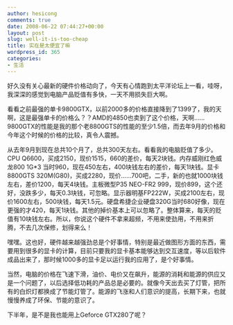 ```yaml
---
author: hesicong
comments: true
date: 2008-06-22 07:44:27+00:00
layout: post
slug: well-it-is-too-cheap
title: 实在是太便宜了嘛
wordpress_id: 365
categories:
- 生活
---
```


好久没有关心最新的硬件价格动向了，今天有心情跑到太平洋论坛上一看，哇呀，我深深的感觉到电脑产品贬值有多快，一天不用损失巨大啊。

看看之前最强的单卡9800GTX，以前2000多的价格直接降到了1399了，我的天啊，这是最强单卡的价格么？？AMD的4850也卖到了这个价格，天啊……9800GTX的性能是我的那个老8800GTS的性能的至少1.5倍，而去年9月的价格和今年这个时候的价格的比较，真令人震撼。

从去年9月到现在总共10个月了，总共300天左右。看看我的电脑贬值了多少。CPU Q6600，买成2150，现价1515，660的差价，每天2块钱。内存威刚红色威龙800 1G*3 当时960，现在450左右，400块钱左右的差价，每天1块钱。显卡8800GTS 320M(G80)，买成2280，现价……700吧，二手，新的也就1000块钱左右，差价1200，每天4块钱。主板微型P35 NEO-FR2 999，现价899，这个还好，没跌多少，每天0.3块钱，可忽略。显示器明基FP222W，买成2100左右，现价1600左右，500块钱，每天1.5元。硬盘希捷企业硬盘320G当时680好像，现在更强的才420，每天1块钱。其他的掉价基本上可以忽略了。整体算来，每天的贬值有10块钱左右。所以，你说这个硬件不拿来超频，不用来使劲用，不用来折腾，不去几次保修，划得来么！

嘿嘿。这也好，硬件越来越强劲总是个好事情，特别是最近做图形方面的东西，需要用到很多的显卡的计算，目前只要我的显卡基本能够达到交互速度，等以后软件成品出来了，那时候1000多的显卡足以运行我的应用了，是个好事情。

当然，电脑的价格在飞速下滑，油价、电价又在飙升，能源的消耗和能源的供应又是一个问题了，以后选择低功耗的产品总是必要的。就像今天出去买了灯管，把所有的白炽灯都换成了节能灯管了。能源的飞涨和人们意识的提高，长期下来，也就慢慢养成了环保、节能的意识了。

下半年，是不是我也能用上Geforce GTX280了呢？
